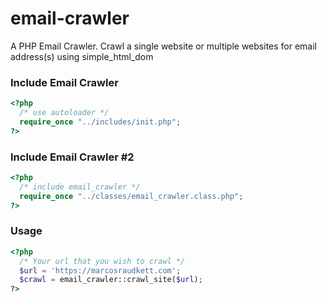 # email-crawler
A PHP Email Crawler. Crawl a single website or multiple websites for email address(s) using simple_html_dom

### Include Email Crawler
```php
<?php
  /* use autoloader */
  require_once "../includes/init.php";
?>
```

### Include Email Crawler #2
```php
<?php
  /* include email_crawler */
  require_once "../classes/email_crawler.class.php";
?>
```

### Usage
```php
<?php
  /* Your url that you wish to crawl */
  $url = 'https://marcosraudkett.com';
  $crawl = email_crawler::crawl_site($url);
?>
```
